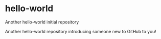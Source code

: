 # hello-world
Another hello-world initial repository

Another hello-world repository introducing someone new to GitHub to you!

